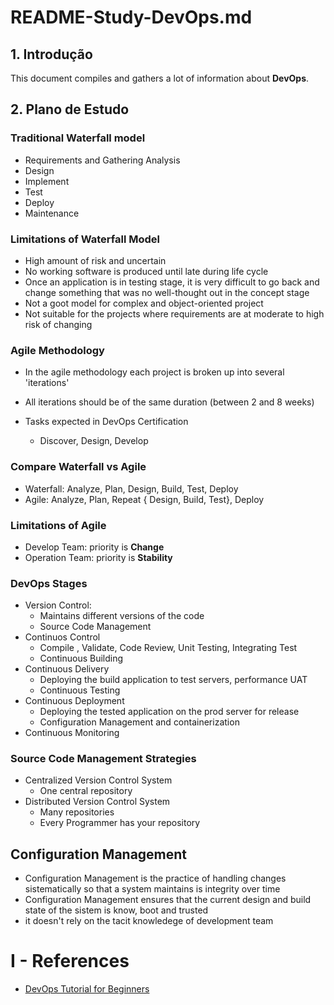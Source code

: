 # README-Study-DevOps.md

## 1. Introdução

This document compiles and gathers a lot of information about **DevOps**.

## 2. Plano de Estudo

### Traditional Waterfall model

* Requirements and Gathering Analysis
* Design
* Implement
* Test
* Deploy
* Maintenance

### Limitations of Waterfall Model

* High amount of risk and uncertain
* No working software is produced until late during life cycle
* Once an application is in testing stage, it is very difficult to go back and change something that was no well-thought out in the concept stage
* Not a goot model for complex and object-oriented project
* Not suitable for the projects where requirements are at moderate to high risk of changing

### Agile Methodology

* In the agile methodology each project is broken up into several 'iterations'
* All iterations should be of the same duration (between 2 and 8 weeks)

* Tasks expected in DevOps Certification
  * Discover, Design, Develop

### Compare Waterfall vs Agile

* Waterfall: Analyze, Plan, Design, Build, Test, Deploy
* Agile: Analyze, Plan, Repeat { Design, Build, Test}, Deploy 

### Limitations of Agile

* Develop Team: priority is  **Change**
* Operation Team: priority is **Stability**

### DevOps Stages

* Version Control:
  * Maintains different versions of the code
  * Source Code Management
* Continuos Control
  * Compile , Validate, Code Review, Unit Testing, Integrating Test
  * Continuous Building
* Continuous Delivery
  * Deploying the build application to test servers, performance UAT
  * Continuous Testing 
* Continuous Deployment
  * Deploying the tested application on the prod server for release
  * Configuration Management and containerization
* Continuous Monitoring

### Source Code Management Strategies

* Centralized Version Control System
  * One central repository
* Distributed Version Control System
  * Many repositories
  * Every Programmer has your repository

## Configuration Management

* Configuration Management is the practice of handling changes sistematically so that a system maintains is integrity over time
* Configuration Management ensures that the current design and build state of the sistem is know, boot and trusted
* it doesn't rely on the tacit knowledege of development team


# I - References

* [DevOps Tutorial for Beginners](https://www.youtube.com/watch?v=hQcFE0RD0cQ)